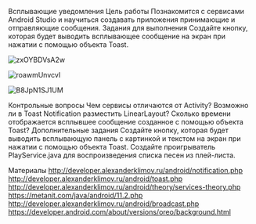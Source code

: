 Всплывающие уведомления
Цель работы
Познакомится с сервисами Android Studio и научиться создавать приложения принимающие и отправляющие сообщения.
Задания для выполнения
Создайте кнопку, которая будет выводить всплывающее сообщение на экран при нажатии с помощью объекта Toast.

![zxOYBDVsA2w](https://user-images.githubusercontent.com/70980145/156678949-607f4585-9187-4d63-b430-e56cdca51823.jpg)

![roawmUnvcvI](https://user-images.githubusercontent.com/70980145/156678959-4411252a-3b80-4172-aaab-8943a37d0c80.jpg)

![B8JpN1SJ1UM](https://user-images.githubusercontent.com/70980145/156678977-75871d4d-b255-4bdd-8e14-4c79d231d61c.jpg)


Контрольные вопросы
Чем сервисы отличаются от Activity?
Возможно ли в Toast Notification разместить LinearLayout?
Сколько времени отображается всплывшее сообщение созданное с помощью  объекта Toast?
Дополнительные задания
Создайте кнопку, которая будет выводить всплывающую панель с картинкой и текстом на экран при нажатии с помощью объекта Toast.
Создайте проигрыватель PlayService.java для воспроизведения списка песен из плей-листа.

Материалы
http://developer.alexanderklimov.ru/android/notification.php
http://developer.alexanderklimov.ru/android/toast.php
http://developer.alexanderklimov.ru/android/theory/services-theory.php
https://metanit.com/java/android/11.2.php
http://developer.alexanderklimov.ru/android/broadcast.php
https://developer.android.com/about/versions/oreo/background.html

